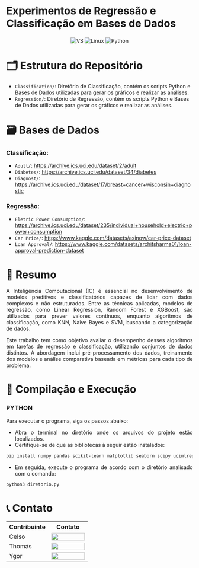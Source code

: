 # Experimentos de Regressão e Classificação em Bases de Dados

<div align="center" style="display: inline_block">
  <img align="center" alt="VS" src="https://img.shields.io/badge/Visual_Studio_Code-0078D4?style=for-the-badge&logo=visual%20studio%20code&logoColor=white" />
  <img align="center" alt="Linux" src="https://img.shields.io/badge/Linux-FCC624?style=for-the-badge&logo=linux&logoColor=black" />
  <img align="center" alt="Python" src="https://img.shields.io/badge/Python-3776AB?style=for-the-badge&logo=python&logoColor=white" />
</div>

# 🗂️​ Estrutura do Repositório

- `Classification/`: Diretório de Classificação, contém os scripts Python e Bases de Dados utilizadas para gerar os gráficos e realizar as análises.
- `Regression/`: Diretório de Regressão, contém os scripts Python e Bases de Dados utilizadas para gerar os gráficos e realizar as análises.
<!-- - `docs/`: Diretório contendo as Instruções do Trabalho e o Artigo Científico dos experimentos em PDF. -->

# 🗃️ Bases de Dados

### Classificação:

- `Adult/`: https://archive.ics.uci.edu/dataset/2/adult
- `Diabetes/`: https://archive.ics.uci.edu/dataset/34/diabetes
- `Diagnost/`: https://archive.ics.uci.edu/dataset/17/breast+cancer+wisconsin+diagnostic

### Regressão:

- `Eletric Power Consumption/`: https://archive.ics.uci.edu/dataset/235/individual+household+electric+power+consumption
- `Car Price/`: https://www.kaggle.com/datasets/asinow/car-price-dataset
- `Loan Approval/`: https://www.kaggle.com/datasets/architsharma01/loan-approval-prediction-dataset

# 📝 Resumo

<div align="justify">

A Inteligência Computacional (IC) é essencial no desenvolvimento de modelos preditivos e classificatórios capazes de lidar com dados complexos e não estruturados. Entre as técnicas aplicadas, modelos de regressão, como Linear Regression, Random Forest e XGBoost, são utilizados para prever valores contínuos, enquanto algoritmos de classificação, como KNN, Naive Bayes e SVM, buscando a categorização de dados.

Este trabalho tem como objetivo avaliar o desempenho desses algoritmos em tarefas de regressão e classificação, utilizando conjuntos de dados distintos. A abordagem inclui pré-processamento dos dados, treinamento dos modelos e análise comparativa baseada em métricas para cada tipo de problema.

</div>

# 🔄 Compilação e Execução

### PYTHON

<div align="justify">
Para executar o programa, siga os passos abaixo:

- Abra o terminal no diretório onde os arquivos do projeto estão localizados.
- Certifique-se de que as bibliotecas à seguir estão instalados:

```bash
pip install numpy pandas scikit-learn matplotlib seaborn scipy ucimlrepo networkx scikit-fuzzy xgboost
```

- Em seguida, execute o programa de acordo com o diretório analisado com o comando:

```bash
python3 diretorio.py
```

</div>

# 📞 Contato

<table align="center">
  <tr>
    <th>Contribuinte</th>
    <th>Contato</th>
  </tr>
  <tr>
    <td>Celso</td>
    <td><a href="https://www.linkedin.com/in/celsovinicius23/"><img align="center" height="20px" width="90px" src="https://img.shields.io/badge/LinkedIn-0077B5?style=for-the-badge&logo=linkedin&logoColor=white"/> </td>
  </tr>
  <tr>
    <td>Thomás</td>
    <td><a href="https://www.linkedin.com/in/thom%C3%A1s-teixeira-3a785b1b0/"><img align="center" height="20px" width="90px" src="https://img.shields.io/badge/LinkedIn-0077B5?style=for-the-badge&logo=linkedin&logoColor=white"/> </td>
  </tr>
  <tr>
    <td>Ygor</td>
    <td><a href="https://www.linkedin.com/in/ygor-santos-vieira"><img align="center" height="20px" width="90px" src="https://img.shields.io/badge/LinkedIn-0077B5?style=for-the-badge&logo=linkedin&logoColor=white"/> </td>
  </tr>
</table>
